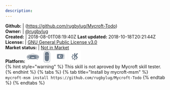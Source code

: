 ```yaml
---
description: 
---
```



**Github:** | (https://github.com/rugbylug/Mycroft-Todo)  
**Owner:** | [@rugbylug](https://github.com/rugbylug)  
**Created:** | 2018-08-01T08:19:40Z  **Last updated:** 2018-10-18T20:21:44Z  
**License:** | [GNU General Public License v3.0](https://api.github.com/licenses/gpl-3.0)  
**Market status:** | [Not in Market](https://market.mycroft.ai/skill/)  
**Platform:**   ![](.gitbook/assets/mark-1-icon.png)  ![](.gitbook/assets/mark-2-icon.png)  ![](.gitbook/assets/picroft-icon.png)  ![](.gitbook/assets/kde.png)   
{% hint style="warning" %}
This skill is not aproved by Mycroft skill tester.
{% endhint %}
  {% tabs %}
{% tab title="Install by mycroft-msm" %}
``` mycroft-msm install https://github.com/rugbylug/Mycroft-Todo```
{% endtab %}
  {% endtabs %}
  